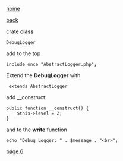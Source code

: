 [home](./page01.md)

[back](./page04.md)

crate **class**

```
DebugLogger
```

add to the top
```
include_once "AbstractLogger.php";
```

Extend the **DebugLogger** with
```
 extends AbstractLogger
```
add __construct:
```
public function __construct() {
    $this->level = 2;
}
```

and to the **write** function

```
echo "Debug Logger: " . $message . "<br>";
```



[page 6](./page06.md)

